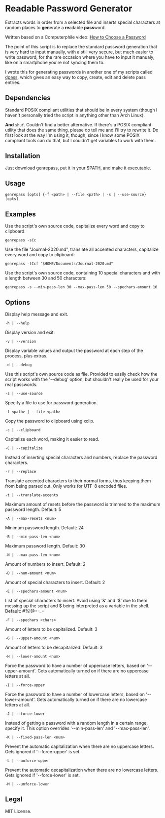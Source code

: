 # Readable Password Generator

Extracts words in order from a selected file and inserts special characters
at random places to **gen**erate a **re**adable **pass**word.

Written based on a Computerphile video:
[How to Choose a Password](https://youtu.be/3NjQ9b3pgIg)

The point of this script is to replace the standard password generation
that is very hard to input manually, with a still very secure,
but much easier to write password, for the rare occasion where you have
to input it manualy, like on a smartphone you're not syncing them to.

I wrote this for generating passwords in another one of my scripts called
[dpass](https://github.com/AlexChaplinBraz/dmenu-scripts/blob/master/dpass),
which gives an easy way to copy, create, edit and delete pass entries.

## Dependencies

Standard POSIX compliant utilities that should be in every system (though I
haven't personally tried the script in anything other than Arch Linux).

**And** `shuf`. Couldn't find a better alternative. If there's a POSIX compliant
utility that does the same thing, please do tell me and I'll try to rewrite it.
Do first look at the way I'm using it, though, since I know some POSIX
compliant tools can do that, but I couldn't get variables to work with them.

## Installation

Just download genrepass, put it in your $PATH, and make it executable.

## Usage

`genrepass [opts] {-f <path> | --file <path> | -s | --use-source} [opts]`

## Examples

Use the script's own source code, capitalize every word and copy to clipboard:

`genrepass -sCc`

Use the file "Journal-2020.md", translate all accented characters, capitalize
every word and copy to clipboard:

`genrepass -tCcf "$HOME/Documents/Journal-2020.md"`

Use the script's own source code, containing 10 special characters and
with a length between 30 and 50 characters:

`genrepass -s --min-pass-len 30 --max-pass-len 50 --spechars-amount 10`

## Options

Display help message and exit.

`-h | --help`

Display version and exit.

`-v | --version`

Display variable values and output the password at each step of the process,
plus extras.

`-d | --debug`

Use this script's own source code as file. Provided to easily check how the
script works with the '--debug' option, but shouldn't really be used
for your real passwords.

`-s | --use-source`

Specify a file to use for password generation.

`-f <path> | --file <path>`

Copy the password to clipboard using xclip.

`-c | --clipboard`

Capitalize each word, making it easier to read.

`-C | --capitalize`

Instead of inserting special characters and numbers, replace the password characters.

`-r | --replace`

Translate accented characters to their normal forms, thus keeping them
from being parsed out. Only works for UTF-8 encoded files.

`-t | --translate-accents`

Maximum amount of resets before the password is trimmed to the maximum
password length. Default: 5

`-A | --max-resets <num>`

Minimum password length. Default: 24

`-B | --min-pass-len <num>`

Maximum password length. Default: 30

`-N | --max-pass-len <num>`

Amount of numbers to insert. Default: 2

`-D | --num-amount <num>`

Amount of special characters to insert. Default: 2

`-E | --spechars-amount <num>`

List of special characters to insert. Avoid using '&' and '$' due to them
messing up the script and $ being interpreted as a variable in the shell.
Default: #%!@+-_=

`-F | --spechars <chars>`

Amount of letters to be capitalized. Default: 3

`-G | --upper-amount <num>`

Amount of letters to be decapitalized. Default: 3

`-H | --lower-amount <num>`

Force the password to have a number of uppercase letters,
based on '--upper-amount'. Gets automatically turned on if there
are no uppercase letters at all.

`-I | --force-upper`

Force the password to have a number of lowercase letters,
based on '--lower-amount'. Gets automatically turned on if
there are no lowercase letters at all.

`-J | --force-lower`

Instead of getting a password with a random length in a certain range,
specify it. This option overrides '--min-pass-len' and '--max-pass-len'.

`-K | --fixed-pass-len <num>`

Prevent the automatic capitalization when there are no uppercase letters.
Gets ignored if '--force-upper' is set.

`-L | --unforce-upper`

Prevent the automatic decapitalization when there are no lowercase letters.
Gets ignored if '--force-lower' is set.

`-M | --unforce-lower`

## Legal

MIT License.
